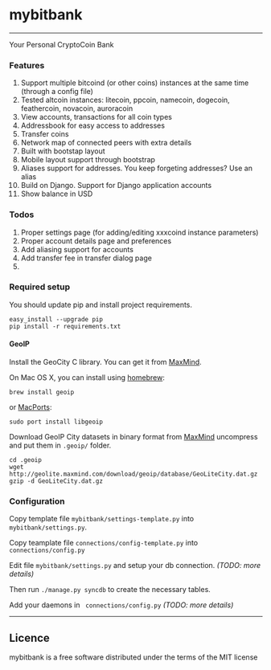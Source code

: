 # mybitbank  
---
Your Personal CryptoCoin Bank


### Features

1. Support multiple bitcoind (or other coins) instances at the same time (through a config file)
2. Tested altcoin instances: litecoin, ppcoin, namecoin, dogecoin, feathercoin, novacoin, auroracoin
3. View accounts, transactions for all coin types
4. Addressbook for easy access to addresses
5. Transfer coins 
6. Network map of connected peers with extra details
7. Built with bootstap layout
8. Mobile layout support through bootstrap
9. Aliases support for addresses. You keep forgeting addresses? Use an alias
10. Build on Django. Support for Django application accounts
11. Show balance in USD


### Todos

1. Proper settings page (for adding/editing xxxcoind instance parameters)
2. Proper account details page and preferences
3. Add aliasing support for accounts
4. Add transfer fee in transfer dialog page
5. 



### Required setup

You should update pip and install project requirements.

```
easy_install --upgrade pip
pip install -r requirements.txt
```

#### GeoIP

Install the GeoCity C library. You can get it from [MaxMind](http://www.maxmind.com/app/c).

On Mac OS X, you can install using [homebrew](http://github.com/mxcl/homebrew):
```
brew install geoip
```
or [MacPorts](http://www.macports.org/install.php):
```
sudo port install libgeoip
```


Download GeoIP City datasets in binary format from [MaxMind](http://dev.maxmind.com/geoip/legacy/geolite/) uncompress and put them in `.geoip/` folder.

```
cd .geoip
wget http://geolite.maxmind.com/download/geoip/database/GeoLiteCity.dat.gz
gzip -d GeoLiteCity.dat.gz
```


### Configuration

Copy template file `mybitbank/settings-template.py` into `mybitbank/settings.py`.

Copy teamplate file `connections/config-template.py` into ` connections/config.py`

Edit file `mybitbank/settings.py` and setup your db connection. _(TODO: more details)_

Then run `./manage.py syncdb` to create the necessary tables.

Add your daemons in ` connections/config.py` _(TODO: more details)_


---

## Licence

mybitbank is a free software distributed under the terms of the MIT license
